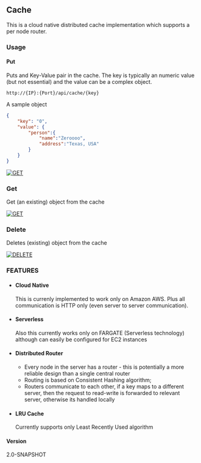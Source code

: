 ## Cache ##
This is a cloud native distributed cache implementation which supports a per node router.
### Usage ###
#### Put #### 
Puts and Key-Value pair in the cache. The key is typically an numeric value (but not essential) and the value can be a complex object.
```
http://{IP}:{Port}/api/cache/{key}
```
A sample object
```JSON
{
    "key": "0",
    "value": {
        "person":{
            "name":"Zeroooo",
            "address":"Texas, USA"
        }
    }
}
```

[![GET](https://run.pstmn.io/button.svg)](https://www.getpostman.com/run-collection/YOUR_COLLECTION_ID)

### Get ###
Get (an existing) object from the cache

[![GET](https://run.pstmn.io/button.svg)](https://www.getpostman.com/run-collection/YOUR_COLLECTION_ID)

### Delete ###
Deletes (existing) object from the cache

[![DELETE](https://run.pstmn.io/button.svg)](https://www.getpostman.com/run-collection/YOUR_COLLECTION_ID)


### FEATURES ###
  - #### Cloud Native ####
    This is currenly implemented to work only on Amazon AWS. Plus all communication is HTTP only (even server to server communication).
  - #### Serverless ####
    Also this currently works only on FARGATE (Serverless technology) although can easily be configured for EC2 instances
  - #### Distributed Router ####
      - Every node in the server has a router - this is potentially a more reliable design than a single central router
      - Routing is based on Consistent Hashing algorithm;
      - Routers communicate to each other, if a key maps to a different server, then the request to read-write is forwarded to relevant server, otherwise its handled locally
  - #### LRU Cache ####
    Currently supports only Least Recently Used algorithm

#### Version ####
2.0-SNAPSHOT
